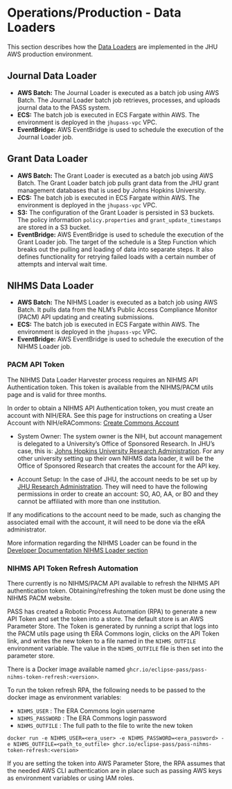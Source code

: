 # Operations/Production - Data Loaders
This section describes how the [Data Loaders](../../developer-documentation/data-loaders) are implemented in the JHU AWS
production environment.

## Journal Data Loader

* **AWS Batch:** The Journal Loader is executed as a batch job using AWS Batch. The Journal Loader batch job retrieves, 
processes, and uploads journal data to the PASS system.
* **ECS:** The batch job is executed in ECS Fargate within AWS. The environment is 
deployed in the `jhupass-vpc` VPC.
* **EventBridge:** AWS EventBridge is used to schedule the execution of the Journal Loader job.

## Grant Data Loader

* **AWS Batch:** The Grant Loader is executed as a batch job using AWS Batch. The Grant Loader batch job pulls grant data
from the JHU grant management databases that is used by Johns Hopkins University.
* **ECS:** The batch job is executed in ECS Fargate within AWS. The environment is
deployed in the `jhupass-vpc` VPC.
* **S3:** The configuration of the Grant Loader is persisted in S3 buckets. The policy information `policy.properties` and
`grant_update_timestamps` are stored in a S3 bucket.
* **EventBridge:** AWS EventBridge is used to schedule the execution of the Grant Loader job. The target of the schedule is 
a Step Function which breaks out the pulling and loading of data into separate steps. It also defines functionality for
retrying failed loads with a certain number of attempts and interval wait time.

## NIHMS Data Loader

* **AWS Batch:** The NIHMS Loader is executed as a batch job using AWS Batch. It pulls data from the NLM’s Public Access 
Compliance Monitor (PACM) API updating and creating submissions.
* **ECS:** The batch job is executed in ECS Fargate within AWS. The environment is
deployed in the `jhupass-vpc` VPC.
* **EventBridge:** AWS EventBridge is used to schedule the execution of the NIHMS Loader job.

### PACM API Token

The NIHMS Data Loader Harvester process requires an NIHMS API Authentication token. This token is available from the 
NIHMS/PACM utils page and is valid for three months. 

In order to obtain a NIHMS API Authentication token, you must create an account with NIH/ERA. See this page for 
instructions on creating a User Account with NIH/eRACommons: [Create Commons Account](https://www.era.nih.gov/erahelp/ams_new/Content/Create_Accounts/Create_User_Accts/Create_Acct_External.htm)

* System Owner: The system owner is the NIH, but account management is delegated to a University’s Office of Sponsored
Research. In JHU’s case, this is: [Johns Hopkins University Research Administration](https://jhura.jhu.edu/). For any 
other university setting up their own NIHMS data loader, it will be the Office of Sponsored Research that creates the 
account for the API key.

* Account Setup: In the case of JHU, the account needs to be set up by [JHU Research Administration](https://jhura.jhu.edu/).
They will need to have the following permissions in order to create an account: SO, AO, AA, or BO and they cannot be 
affiliated with more than one institution.

If any modifications to the account need to be made, such as changing the associated email with the account, it will
need to be done via the eRA administrator.

More information regarding the NIHMS Loader can be found in the [Developer Documentation NIHMS Loader section](../../developer-documentation/data-loaders/nihms-loader.md)

### NIHMS API Token Refresh Automation

There currently is no NIHMS/PACM API available to refresh the NIHMS API authentication token. Obtaining/refreshing the 
token must be done using the NIHMS PACM website.

PASS has created a Robotic Process Automation (RPA) to generate a new API Token and set the token into a store. The 
default store is an AWS Parameter Store. The Token is generated by running a script that logs into the PACM utils page 
using th ERA Commons login, clicks on the API Token link, and writes the new token to a file named in the 
`NIHMS_OUTFILE` environment variable. The value in the `NIHMS_OUTFILE` file is then set into the parameter store.

There is a Docker image available named `ghcr.io/eclipse-pass/pass-nihms-token-refresh:<version>`.

To run the token refresh RPA, the following needs to be passed to the docker image as environment variables:

* `NIHMS_USER` : The ERA Commons login username  
* `NIHMS_PASSWORD` : The ERA Commons login password  
* `NIHMS_OUTFILE` : The full path to the file to write the new token

```
docker run -e NIHMS_USER=<era_user> -e NIHMS_PASSWORD=<era_password> -e NIHMS_OUTFILE=<path_to_outfile> ghcr.io/eclipse-pass/pass-nihms-token-refresh:<version>
```

If you are setting the token into AWS Parameter Store, the RPA assumes that the needed AWS CLI authentication are in
place such as passing AWS keys as environment variables or using IAM roles.
